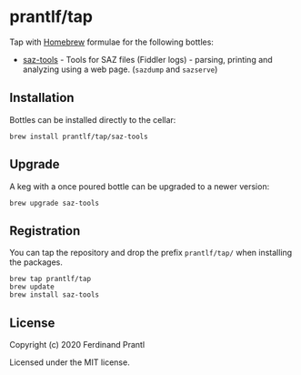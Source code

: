 # prantlf/tap

Tap with [Homebrew] formulae for the following bottles:

* [saz-tools] - Tools for SAZ files (Fiddler logs) - parsing, printing and analyzing using a web page. (`sazdump` and `sazserve`) 

## Installation

Bottles can be installed directly to the cellar:

    brew install prantlf/tap/saz-tools

## Upgrade

A keg with a once poured bottle can be upgraded to a newer version:

    brew upgrade saz-tools

## Registration

You can tap the repository and drop the prefix `prantlf/tap/` when installing the packages.

    brew tap prantlf/tap
    brew update
    brew install saz-tools

## License

Copyright (c) 2020 Ferdinand Prantl

Licensed under the MIT license.

[Homebrew]: https://brew.sh/
[saz-tools]: https://github.com/prantlf/saz-tools
